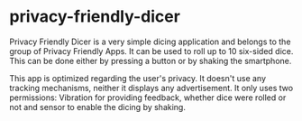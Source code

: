 # privacy-friendly-dicer
Privacy Friendly Dicer is a very simple dicing application and belongs to the group of Privacy Friendly Apps. It can be used to roll up 
to 10 six-sided dice. This can be done either by pressing a button or by shaking the smartphone.

This app is optimized regarding the user's privacy. It doesn't use any tracking mechanisms, neither it displays any advertisement.
It only uses two permissions: Vibration for providing feedback, whether dice were rolled or not and sensor to enable
the dicing by shaking.
